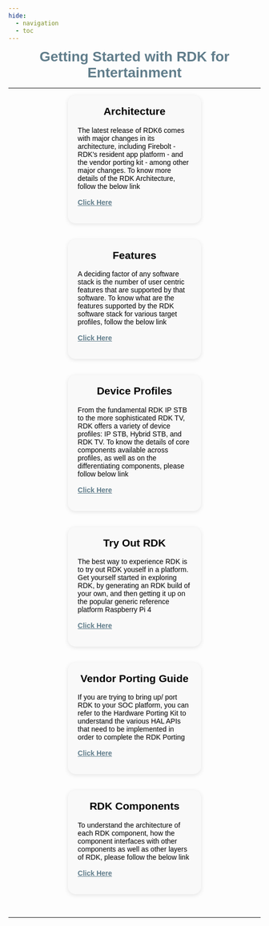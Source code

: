 ```yaml
---
hide:
  - navigation
  - toc
---
```

<div style="margin: auto; padding: 0px; text-align: center; font-family: Arial, sans-serif;">
  <h1 style="color: #607D8B;margin-top: 5px; margin-bottom: 10px;">Getting Started with RDK for Entertainment</h1>
</div>

---
<div style="display: flex; justify-content: center; gap: 5%; padding: 0px; flex-wrap: wrap;">

  <!-- First Message Box -->
  <div class="custom-box">
    <div style="font-family: Arial, sans-serif;">
      <h2 style="text-align: center;">Architecture</h2>
      <p>
        The latest release of RDK6 comes with major changes in its architecture, including Firebolt - RDK's resident app platform - and the vendor porting kit - among other major changes. To know more details of the RDK Architecture, follow the below link
        <br><br>
        <a href="./architecture/">Click Here</a>
      </p>
    </div>
  </div>


  <!-- Second Message Box -->
  <div class="custom-box">
    <div style="font-family: Arial, sans-serif;">
      <h2 style="text-align: center;">Features</h2>
      <p>
        A deciding factor of any software stack is the number of user centric features that are supported by that software.  To know what are the features supported by the RDK software stack for various target profiles, follow the below link
        <br><br>
        <a href="./features/">Click Here</a>
      </p>
    </div>
  </div>

  
   <!-- First Message Box -->
  <div class="custom-box">
    <div style="font-family: Arial, sans-serif;">
      <h2 style="text-align: center;">Device Profiles</h2>
      <p>
        From the fundamental RDK IP STB to the more sophisticated RDK TV, RDK offers a variety of device profiles: IP STB, Hybrid STB, and RDK TV. To know the details of core components available across profiles, as well as on the differentiating components, please follow below link
        <br><br>
        <a href="./video_profiles/">Click Here</a>
      </p>
    </div>
  </div>

  <!-- Second Message Box -->
  <div class="custom-box">
    <div style="font-family: Arial, sans-serif;">
      <h2 style="text-align: center;">Try Out RDK</h2>
      <p>
        The best way to experience RDK is to try out RDK youself in a platform. Get yourself started in exploring RDK, by generating an RDK build of your own, and then getting it up on the popular generic reference platform Raspberry Pi 4
        <br><br>
        <a href="./tryout_rdkv/">Click Here</a>
      </p>
    </div>
  </div>

  
   <!-- First Message Box -->
  <div class="custom-box">
    <div style="font-family: Arial, sans-serif;">
      <h2 style="text-align: center;">Vendor Porting Guide</h2>
      <p>
         If you are trying to bring up/ port RDK to your SOC platform, you can refer to the Hardware Porting Kit to understand the various HAL APIs that need to be implemented in order to complete the RDK Porting
        <br><br>
        <a href="./hpk/">Click Here</a>
      </p>
    </div>
  </div>

  <!-- Second Message Box -->
  <div class="custom-box">
    <div style="font-family: Arial, sans-serif;">
      <h2 style="text-align: center;">RDK Components</h2>
      <p>
        To understand the architecture of each RDK component, how the component interfaces with other components as well as other layers of RDK, please follow the below link
        <br><br>
        <a href="./rdkv_components/">Click Here</a>
      </p>
    </div>
  </div>

</div>

---
<style>
.md-content__button{
  display:none !important
}
.custom-box {
  width: 45%;
  overflow: hidden;
  border-radius: 15px;
  padding: 20px;
  margin-bottom: 2rem;
  transition: transform 0.3s ease, box-shadow 0.3s ease, background-color 0.3s ease, color 0.3s ease;
  background-color: #f9f9f9;
  color: #000;
  box-shadow: 0 2px 8px rgba(0,0,0,0.1);
}

/* Hover effect */
.custom-box:hover {
  transform: scale(1.1);
  box-shadow: 0 4px 16px rgba(0,0,0,0.2);
}

/* Support both common dark mode schemes */
html[data-md-color-scheme="slate"] .custom-box,
html[data-md-color-scheme="dark"] .custom-box {
  background-color: #1c1c1c;
  color: #ffffff;
}

/* Make heading inside custom box use theme's primary color */
.custom-box h2 {
  color: var(--md-default-fg-color);
  text-align: center;
  margin-top: 0;
}

/* Override for dark mode heading */
html[data-md-color-scheme="slate"] .custom-box h2,
html[data-md-color-scheme="dark"] .custom-box h2 {
  color: var(--md-default-fg-color);
}

/* Link styling */
.custom-box a {
  font-weight: bold;
  color: #607D8B;
  transition: color 0.3s ease;
}

/* Link color in dark mode */
html[data-md-color-scheme="slate"] .custom-box a,
html[data-md-color-scheme="dark"] .custom-box a {
  color: #90caf9;
}
/* ----------------------------
   Bottom Banner (Footer Ribbon)
---------------------------- */
.bottom-banner {
  background-color:var(--md-default-bg-color) !important;
  color: var(--md-default-fg-color) !important;
  padding: 2em;
  display: flex;
  flex-wrap: wrap;
  justify-content: space-between;
  font-family: var(--md-text-font, Arial, sans-serif);
  margin-top: 3em;
  border-top: 0.1px solid var(--md-default-fg-color) !important;;
}
.banner-column {
  flex: 1 1 180px;
  margin: 1em;
  min-width: 150px;
  color: var(--md-default-fg-color) !important;
}
.banner-column h3 {
  font-size: 1.1em;
  border-bottom: 1px solid #ffffff44;
  padding-bottom: 0.3em;
  margin-bottom: 0.5em;
  color: var(--md-default-fg-color) !important;
}
.banner-column ul {
  list-style: none;
  padding: 0;
  margin: 0;
}
.banner-column ul li {
  margin: 0.4em 0;
}
.banner-column ul li a {
  color: var(--md-default-fg-color) !important;
  text-decoration: none;
  font-size: 0.95em;
}
.banner-column ul li a:hover {
  color: var(--md-default-fg-color) !important;
  text-decoration: underline;
}
/* Global heading color override for Markdown content */
.md-typeset h1,
.md-typeset h2,
.md-typeset h3,
.md-typeset h4,
.md-typeset h5,
.md-typeset h6 {
  /* color: #009485 !important; /* Your preferred heading color */
   color: var(--md-default-fg-color) !important;
   font-weight: bold;
   font-family: 'IBM Plex Sans', sans-serif !important;
} 
.md-typeset p {
   font-family: 'IBM Plex Sans', sans-serif !important;
} 
</style>

